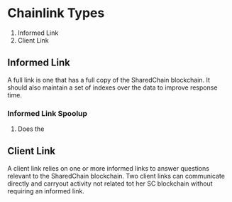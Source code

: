 # Chainlink Types
1. Informed Link
2. Client Link

## Informed Link
A full link is one that has a full copy of the SharedChain blockchain.
It should also maintain a set of indexes over the data to improve response time.

### Informed Link Spoolup
1. Does the 

## Client Link
A client link relies on one or more informed links to answer questions relevant to the SharedChain blockchain.
Two client links can communicate directly and carryout activity not related tot her SC blockchain without requiring an informed link.
